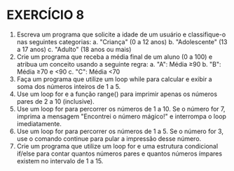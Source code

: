 # EXERCÍCIO 8

1. Escreva um programa que solicite a idade de um usuário e classifique-o nas seguintes categorias:
a. "Criança" (0 a 12 anos)
b. "Adolescente" (13 a 17 anos)
c. "Adulto" (18 anos ou mais)
2. Crie um programa que receba a média final de um aluno (0 a 100) e atribua um conceito usando a seguinte regra:
a. "A": Média ≥90
b. "B": Média ≥70 e <90
c. "C": Média <70
3. Faça um programa que utilize um loop while para calcular e exibir a soma dos números inteiros de 1 a 5.
4. Use um loop for e a função range() para imprimir apenas os números pares de 2 a 10 (inclusive).
5. Use um loop for para percorrer os números de 1 a 10. Se o número for 7, imprima a mensagem "Encontrei o número mágico!" e interrompa o loop imediatamente.
6. Use um loop for para percorrer os números de 1 a 5. Se o número for 3, use o comando continue para pular a impressão desse número.
7. Crie um programa que utilize um loop for e uma estrutura condicional if/else para contar quantos números pares e quantos números ímpares existem no intervalo de 1 a 15.
